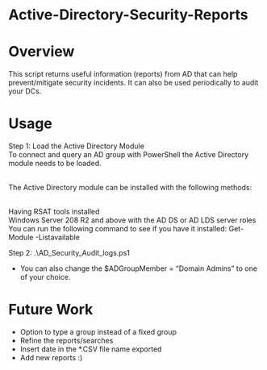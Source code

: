 # Active-Directory-Security-Reports
# Overview
This script returns useful information (reports) from AD that can help prevent/mitigate security incidents. It can also be used periodically to audit your DCs.

# Usage

Step 1: Load the Active Directory Module</br>
To connect and query an AD group with PowerShell the Active Directory module needs to be loaded.</br></br>

The Active Directory module can be installed with the following methods:</br></br>

Having RSAT tools installed</br>
Windows Server 208 R2 and above with the AD DS or AD LDS server roles</br>
You can run the following command to see if you have it installed: Get-Module -Listavailable</br>

 Step 2: .\AD_Security_Audit_logs.ps1
 
 * You can also change the $ADGroupMember = “Domain Admins” to one of your choice.</br>

# Future Work
- Option to type a group instead of a fixed group</br>
- Refine the reports/searches</br>
- Insert date in the *.CSV file name exported</br>
- Add new reports :)</br>
